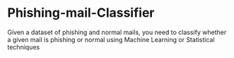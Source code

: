 # Phishing-mail-Classifier
Given a dataset of phishing and normal mails, you need to classify whether a given mail is phishing or normal using Machine Learning or Statistical techniques
